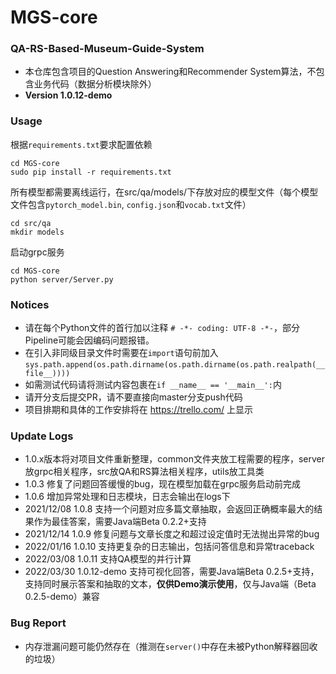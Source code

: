 # MGS-core
### QA-RS-Based-Museum-Guide-System
- 本仓库包含项目的Question Answering和Recommender System算法，不包含业务代码（数据分析模块除外）
- **Version 1.0.12-demo**

### Usage
根据`requirements.txt`要求配置依赖
```shell
cd MGS-core
sudo pip install -r requirements.txt
```

所有模型都需要离线运行，在src/qa/models/下存放对应的模型文件（每个模型文件包含`pytorch_model.bin`, `config.json`和`vocab.txt`文件）
```shell
cd src/qa
mkdir models
```

启动grpc服务
```shell
cd MGS-core
python server/Server.py
```

### Notices
- 请在每个Python文件的首行加以注释 `# -*- coding: UTF-8 -*-`，部分Pipeline可能会因编码问题报错。
- 在引入非同级目录文件时需要在`import`语句前加入`sys.path.append(os.path.dirname(os.path.dirname(os.path.realpath(__file__))))`
- 如需测试代码请将测试内容包裹在`if __name__ == '__main__':`内
- 请开分支后提交PR，请不要直接向master分支push代码
- 项目排期和具体的工作安排将在 https://trello.com/ 上显示

### Update Logs
- 1.0.x版本将对项目文件重新整理，common文件夹放工程需要的程序，server放grpc相关程序，src放QA和RS算法相关程序，utils放工具类
- 1.0.3 修复了问题回答缓慢的bug，现在模型加载在grpc服务启动前完成
- 1.0.6 增加异常处理和日志模块，日志会输出在logs下
- 2021/12/08 1.0.8 支持一个问题对应多篇文章抽取，会返回正确概率最大的结果作为最佳答案，需要Java端Beta 0.2.2+支持
- 2021/12/14 1.0.9 修复问题与文章长度之和超过设定值时无法抛出异常的bug
- 2022/01/16 1.0.10 支持更复杂的日志输出，包括问答信息和异常traceback
- 2022/03/08 1.0.11 支持QA模型的并行计算
- 2022/03/30 1.0.12-demo 支持可视化回答，需要Java端Beta 0.2.5+支持，支持同时展示答案和抽取的文本，**仅供Demo演示使用**，仅与Java端（Beta 0.2.5-demo）兼容

### Bug Report
- 内存泄漏问题可能仍然存在（推测在`server()`中存在未被Python解释器回收的垃圾）